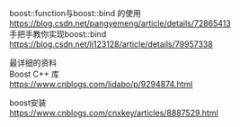 boost::function与boost::bind 的使用  
https://blog.csdn.net/pangyemeng/article/details/72865413    
手把手教你实现boost::bind  
https://blog.csdn.net/li123128/article/details/79957338  

最详细的资料  
Boost C++ 库     
https://www.cnblogs.com/lidabo/p/9294874.html   

boost安装  
https://www.cnblogs.com/cnxkey/articles/8887529.html  
